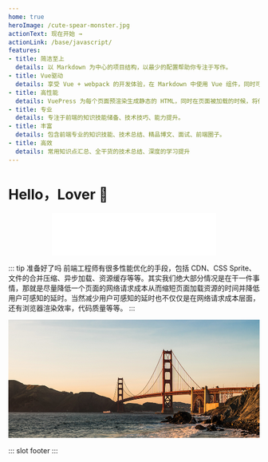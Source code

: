 ```yaml
---
home: true
heroImage: /cute-spear-monster.jpg
actionText: 现在开始 →
actionLink: /base/javascript/
features:
- title: 简洁至上
  details: 以 Markdown 为中心的项目结构，以最少的配置帮助你专注于写作。
- title: Vue驱动
  details: 享受 Vue + webpack 的开发体验，在 Markdown 中使用 Vue 组件，同时可以使用 Vue 来开发自定义主题。
- title: 高性能
  details: VuePress 为每个页面预渲染生成静态的 HTML，同时在页面被加载的时候，将作为 SPA 运行。
- title: 专业
  details: 专注于前端的知识技能储备、技术技巧、能力提升。
- title: 丰富
  details: 包含前端专业的知识技能、技术总结、精品博文、面试、前端圈子。
- title: 高效
  details: 常用知识点汇总、全干货的技术总结、深度的学习提升
---
```


# Hello，Lover 👋

<iframe style="display:block;margin:0 auto;" frameborder="no" border="0" marginwidth="0" marginheight="0" width=330 height=86 src="//music.163.com/outchain/player?type=2&id=1431448890&auto=0&height=66"></iframe>

::: tip 准备好了吗
前端工程师有很多性能优化的手段，包括 CDN、CSS Sprite、文件的合并压缩、异步加载、资源缓存等等。其实我们绝大部分情况是在干一件事情，那就是尽量降低一个页面的网络请求成本从而缩短页面加载资源的时间并降低用户可感知的延时。当然减少用户可感知的延时也不仅仅是在网络请求成本层面，还有浏览器渲染效率，代码质量等等。
:::

![](/gold-state.jpg)

::: slot footer
<CustomFooter />
:::

